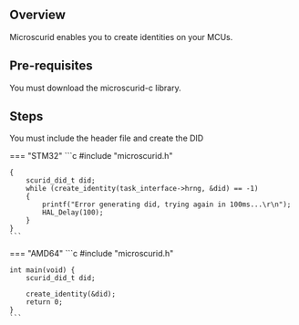 ## Overview

Microscurid enables you to create identities on your MCUs.

## Pre-requisites

You must download the microscurid-c library.

## Steps

You must include the header file and create the DID

=== "STM32"
    ```c
    #include "microscurid.h"

    {
        scurid_did_t did;
        while (create_identity(task_interface->hrng, &did) == -1)
        {
            printf("Error generating did, trying again in 100ms...\r\n");
            HAL_Delay(100);
        }
    }
    ```


=== "AMD64"
    ```c
    #include "microscurid.h"

    int main(void) {
        scurid_did_t did;

        create_identity(&did);
        return 0;
    }
    ```